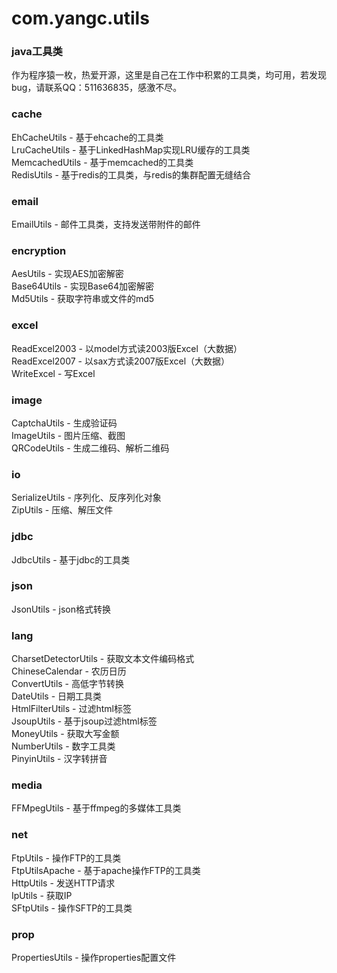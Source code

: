 com.yangc.utils
===============

### java工具类
作为程序猿一枚，热爱开源，这里是自己在工作中积累的工具类，均可用，若发现bug，请联系QQ：511636835，感激不尽。

### cache
EhCacheUtils - 基于ehcache的工具类<br />
LruCacheUtils - 基于LinkedHashMap实现LRU缓存的工具类<br />
MemcachedUtils - 基于memcached的工具类<br />
RedisUtils - 基于redis的工具类，与redis的集群配置无缝结合

### email
EmailUtils - 邮件工具类，支持发送带附件的邮件

### encryption
AesUtils - 实现AES加密解密<br />
Base64Utils - 实现Base64加密解密<br />
Md5Utils - 获取字符串或文件的md5

### excel
ReadExcel2003 - 以model方式读2003版Excel（大数据）<br />
ReadExcel2007 - 以sax方式读2007版Excel（大数据）<br />
WriteExcel - 写Excel

### image
CaptchaUtils - 生成验证码<br />
ImageUtils - 图片压缩、截图<br />
QRCodeUtils - 生成二维码、解析二维码

### io
SerializeUtils - 序列化、反序列化对象<br />
ZipUtils - 压缩、解压文件

### jdbc
JdbcUtils - 基于jdbc的工具类

### json
JsonUtils - json格式转换

### lang
CharsetDetectorUtils - 获取文本文件编码格式<br />
ChineseCalendar - 农历日历<br />
ConvertUtils - 高低字节转换<br />
DateUtils - 日期工具类<br />
HtmlFilterUtils - 过滤html标签<br />
JsoupUtils - 基于jsoup过滤html标签<br />
MoneyUtils - 获取大写金额<br />
NumberUtils - 数字工具类<br />
PinyinUtils - 汉字转拼音

### media
FFMpegUtils - 基于ffmpeg的多媒体工具类

### net
FtpUtils - 操作FTP的工具类<br />
FtpUtilsApache - 基于apache操作FTP的工具类<br />
HttpUtils - 发送HTTP请求<br />
IpUtils - 获取IP<br />
SFtpUtils - 操作SFTP的工具类

### prop
PropertiesUtils - 操作properties配置文件
